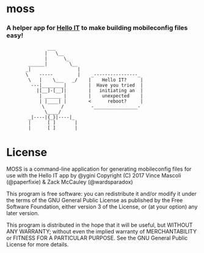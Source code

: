 # moss
### A helper app for [Hello IT](https://github.com/ygini/Hello-IT) to make building mobileconfig files easy!
```
               ___
              |   \__
              |      \_
        ______|        \__
       _|                 |
       \    -----         |    _----------------_
        \   |    \___   _/    |    Hello IT?     |
         ---|________|        |  Have you tried  |
           |[__]-[__]|        |   initiating an  |
            | ______ |        |    unexpected    |
            | |____| |        <      reboot?     |
             \      /          -________________-
              \____/
        _|----|{_}|----|_
        |      [ ]       |
        |      [ ]       |
```
# License

MOSS is a command-line application for generating mobileconfig
files for use with the Hello IT app by @ygini
Copyright (C) 2017  Vince Mascoli (@paperfixie) & Zack McCauley (@wardsparadox)

This program is free software: you can redistribute it and/or modify
it under the terms of the GNU General Public License as published by
the Free Software Foundation, either version 3 of the License, or
(at your option) any later version.

This program is distributed in the hope that it will be useful,
but WITHOUT ANY WARRANTY; without even the implied warranty of
MERCHANTABILITY or FITNESS FOR A PARTICULAR PURPOSE.  See the
GNU General Public License for more details.
